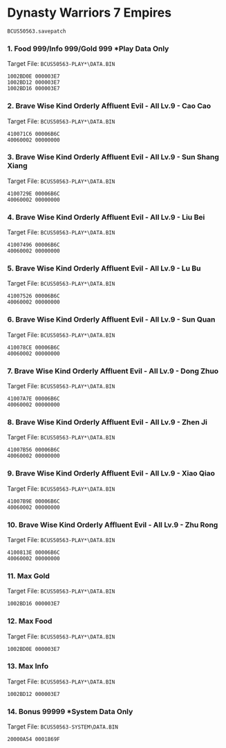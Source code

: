 #  Dynasty Warriors 7 Empires 

`BCUS50563.savepatch`

### 1. Food 999/Info 999/Gold 999 *Play Data Only

Target File: `BCUS50563-PLAY*\DATA.BIN`

```
1002BD0E 000003E7
1002BD12 000003E7
1002BD16 000003E7
```

### 2. Brave Wise Kind Orderly Affluent Evil - All Lv.9 - Cao Cao

Target File: `BCUS50563-PLAY*\DATA.BIN`

```
410071C6 00006B6C
40060002 00000000
```

### 3. Brave Wise Kind Orderly Affluent Evil - All Lv.9 - Sun Shang Xiang

Target File: `BCUS50563-PLAY*\DATA.BIN`

```
4100729E 00006B6C
40060002 00000000
```

### 4. Brave Wise Kind Orderly Affluent Evil - All Lv.9 - Liu Bei

Target File: `BCUS50563-PLAY*\DATA.BIN`

```
41007496 00006B6C
40060002 00000000
```

### 5. Brave Wise Kind Orderly Affluent Evil - All Lv.9 - Lu Bu

Target File: `BCUS50563-PLAY*\DATA.BIN`

```
41007526 00006B6C
40060002 00000000
```

### 6. Brave Wise Kind Orderly Affluent Evil - All Lv.9 - Sun Quan

Target File: `BCUS50563-PLAY*\DATA.BIN`

```
410078CE 00006B6C
40060002 00000000
```

### 7. Brave Wise Kind Orderly Affluent Evil - All Lv.9 - Dong Zhuo

Target File: `BCUS50563-PLAY*\DATA.BIN`

```
41007A7E 00006B6C
40060002 00000000
```

### 8. Brave Wise Kind Orderly Affluent Evil - All Lv.9 - Zhen Ji

Target File: `BCUS50563-PLAY*\DATA.BIN`

```
41007B56 00006B6C
40060002 00000000
```

### 9. Brave Wise Kind Orderly Affluent Evil - All Lv.9 - Xiao Qiao

Target File: `BCUS50563-PLAY*\DATA.BIN`

```
41007B9E 00006B6C
40060002 00000000
```

### 10. Brave Wise Kind Orderly Affluent Evil - All Lv.9 - Zhu Rong

Target File: `BCUS50563-PLAY*\DATA.BIN`

```
4100813E 00006B6C
40060002 00000000
```

### 11. Max Gold

Target File: `BCUS50563-PLAY*\DATA.BIN`

```
1002BD16 000003E7
```

### 12. Max Food

Target File: `BCUS50563-PLAY*\DATA.BIN`

```
1002BD0E 000003E7
```

### 13. Max Info

Target File: `BCUS50563-PLAY*\DATA.BIN`

```
1002BD12 000003E7
```

### 14. Bonus 99999 *System Data Only

Target File: `BCUS50563-SYSTEM\DATA.BIN`

```
20000A54 0001869F
```

